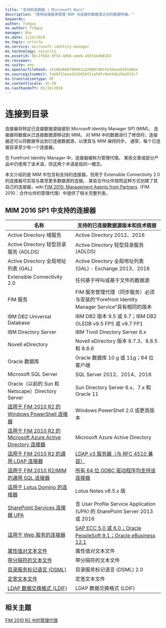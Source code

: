 ```yaml
---
title: "支持的连接器 | Microsoft Docs"
description: "使用连接器来管理 MIM 与连接的数据源之间的数据传输。"
keywords: 
author: fimguy
ms.author: fimguy
manager: bhu
ms.date: 1/24/2018
ms.topic: article
ms.service: microsoft-identity-manager
ms.technology: security
ms.assetid: 8bc2f6d2-9f53-4db6-aee6-a937ae468163
ms.reviewer: 
ms.suite: ems
ms.openlocfilehash: 1e100a686f009d1a2290d7965fe36eea819148be
ms.sourcegitcommit: fab9f21eea15d2024f11a59fc9e43db15bd215c7
ms.translationtype: HT
ms.contentlocale: zh-CN
ms.lasthandoff: 01/24/2018
---
```

# <a name="connect-to-your-directories"></a>连接到目录

连接器将特定已连接数据源链接到 Microsoft Identity Manager SP1 (MIM)。 连接器将数据从已连接数据源移动到 MIM。 对 MIM 中的数据进行了修改时，连接器还可以将数据导出到已连接数据源，以使其与 MIM 保持同步。 通常，每个已连接目录至少有一个连接器。

在 Forefront Identity Manager 中，连接器被称为管理代理。 某些文章或部分产品中仍使用了该术语，但这两个术语是指同一概念。

本文介绍的是 MIM 中包含和支持的连接器，但用于 Extensible Connectivity 2.0 的连接器可实现与甚至更多数据源的连接。 某些合作伙伴按照这种方式创建了其自己的连接器，wiki [FIM 2010: Management Agents from Partners](http://social.technet.microsoft.com/wiki/contents/articles/1589.fim-2010-management-agents-from-partners.aspx)（FIM 2010：合作伙伴的管理代理）中提供了相关完整列表。

## <a name="supported-connectors-in-mim-2016-sp1"></a>MIM 2016 SP1 中支持的连接器

| 名称 | 支持的已连接数据源版本和技术链接 |
| ---- | ----------------------------------------------- |
| Active Directory 域服务 | Active Directory 2012、2016 |
| Active Directory 轻型目录服务 (ADLDS) | Active Directory 轻型目录服务 (ADLDS) |
| Active Directory 全局地址列表 (GAL) | Active Directory 全局地址列表 (GAL) - Exchange 2013、2016 |
| Extensible Connectivity 2.0 | 任何基于呼叫或基于文件的数据源 |
| FIM 服务 | FIM 服务管理代理（同步服务）必须与安装的“Forefront Identity Manager Service”具有相同的版本 |
| IBM DB2 Universal Database | IBM DB2 版本 9.5 或 9.7；IBM DB2 OLEDB v9.5 FP5 或 v9.7 FP1 |
| IBM Directory Server | IBM Tivoli Directory Server 6.x |
| Novell eDirectory | Novell eDirectory 版本 8.7.3、8.8.5 和 8.8.6 |
| Oracle 数据库 | Oracle 数据库 10 g 或 11g；64 位客户端 |
| Microsoft SQL Server | SQL Server 2012、2014、2016 |
| Oracle（以前的 Sun 和 Netscape）Directory Server | Sun Directory Server 6.x、7.x 和 Oracle 11 |
| [适用于 FIM 2010 R2 的 Windows PowerShell 连接器](https://msdn.microsoft.com/en-us/library/dn640417.aspx) | Windows PowerShell 2.0 或更高版本 |
| [适用于 FIM 2010 R2 的 Microsoft Azure Active Directory 连接器](https://msdn.microsoft.com/en-us/library/dn511001.aspx) | Microsoft Azure Active Directory |
| [适用于 FIM 2010 R2 的通用 LDAP 连接器](https://msdn.microsoft.com/en-us/library/dn510997.aspx) | [LDAP v3 服务器（与 RFC 4510 兼容）](https://docs.microsoft.com/en-us/azure/active-directory/connect/active-directory-aadconnectsync-connector-genericldap) |
| [适用于 FIM 2010 R2/MIM 的通用 SQL 连接器](https://msdn.microsoft.com/en-us/library/dn510997.aspx) | [所有 64 位 ODBC 驱动程序均支持该连接器](https://docs.microsoft.com/en-us/azure/active-directory/connect/active-directory-aadconnectsync-connector-genericsql) |
| [适用于 Lotus Domino 的连接器](https://msdn.microsoft.com/en-us/library/hh859750.aspx) | Lotus Notes v8.5.x 版 |
| [SharePoint Services 连接器 UPA](https://msdn.microsoft.com/en-us/library/dn511003.aspx) | 含 User Profile Service Application (UPA) 的 SharePoint Server 2013 或 2016 |
| [适用于 Web 服务的连接器](https://www.microsoft.com/en-us/download/details.aspx?id=51495) | [SAP ECC 5.0 或 6.0；Oracle PeopleSoft 9.1；Oracle eBusiness 12.1](https://docs.microsoft.com/en-us/microsoft-identity-manager/reference/microsoft-identity-manager-2016-ma-ws) |
| [属性值对文本文件](https://technet.microsoft.com/en-us/library/cc708644(v=ws.10).aspx) | 属性值对文本文件 |
| [带分隔符的文本文件](https://technet.microsoft.com/en-us/library/cc720612(v=ws.10).aspx) | 带分隔符的文本文件 |
| [目录服务标记语言 (DSML)](https://technet.microsoft.com/en-us/library/cc720660(v=ws.10).aspx) | 目录服务标记语言 (DSML) 2.0 |
| [定宽文本文件](https://technet.microsoft.com/en-us/library/cc720633(v=ws.10).aspx) | 定宽文本文件 |
| [LDAP 数据交换格式 (LDIF)](https://technet.microsoft.com/en-us/library/cc708662(v=ws.10).aspx) | LDAP 数据交换格式 (LDIF) |

## <a name="related-topics"></a>相关主题

[FIM 2010 R2 中的管理代理](https://technet.microsoft.com/library/jj133885.aspx)
